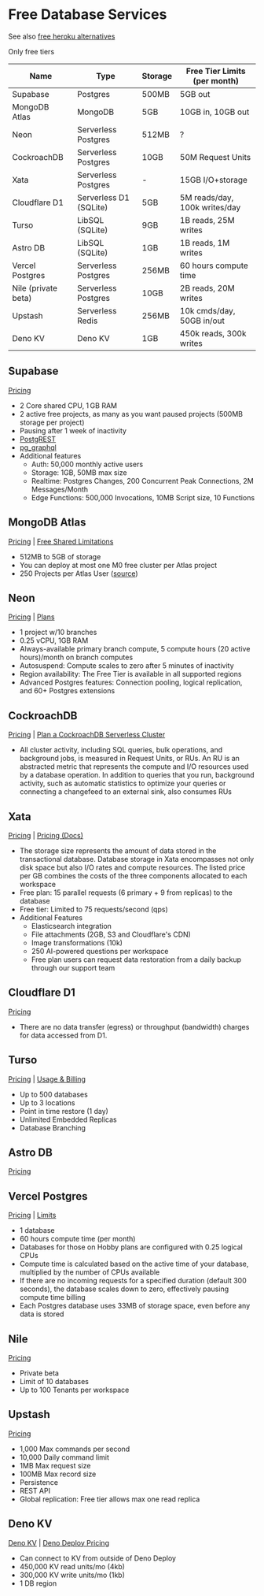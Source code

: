# Free Database Services

See also [free heroku alternatives](https://github.com/DmitryScaletta/free-heroku-alternatives)

Only free tiers

| Name                | Type                   | Storage | Free Tier Limits (per month)  |
| ------------------- | ---------------------- | ------- | ----------------------------- |
| Supabase            | Postgres               | 500MB   | 5GB out                       |
| MongoDB Atlas       | MongoDB                | 5GB     | 10GB in, 10GB out             |
| Neon                | Serverless Postgres    | 512MB   | ?                             |
| CockroachDB         | Serverless Postgres    | 10GB    | 50M Request Units             |
| Xata                | Serverless Postgres    | -       | 15GB I/O+storage              |
| Cloudflare D1       | Serverless D1 (SQLite) | 5GB     | 5M reads/day, 100k writes/day |
| Turso               | LibSQL (SQLite)        | 9GB     | 1B reads, 25M writes          |
| Astro DB            | LibSQL (SQLite)        | 1GB     | 1B reads, 1M writes           |
| Vercel Postgres     | Serverless Postgres    | 256MB   | 60 hours compute time         |
| Nile (private beta) | Serverless Postgres    | 10GB    | 2B reads, 20M writes          |
| Upstash             | Serverless Redis       | 256MB   | 10k cmds/day, 50GB in/out     |
| Deno KV             | Deno KV                | 1GB     | 450k reads, 300k writes       |

## Supabase

[Pricing](https://supabase.com/pricing)

* 2 Core shared CPU, 1 GB RAM
* 2 active free projects, as many as you want paused projects (500MB storage per project)
* Pausing after 1 week of inactivity
* [PostgREST](https://supabase.com/docs/guides/api)
* [pg_graphql](https://supabase.com/docs/guides/graphql)
* Additional features
  * Auth: 50,000 monthly active users
  * Storage: 1GB, 50MB max size
  * Realtime: Postgres Changes, 200 Concurrent Peak Connections, 2M Messages/Month
  * Edge Functions: 500,000 Invocations, 10MB Script size, 10 Functions

## MongoDB Atlas

[Pricing](https://www.mongodb.com/pricing) | [Free Shared Limitations](https://www.mongodb.com/docs/atlas/reference/free-shared-limitations/)

* 512MB to 5GB of storage
* You can deploy at most one M0 free cluster per Atlas project
* 250 Projects per Atlas User ([source](https://www.mongodb.com/docs/atlas/reference/atlas-limits/#organization-and-project-limits))

## Neon

[Pricing](https://neon.tech/pricing) | [Plans](https://neon.tech/docs/introduction/plans)

* 1 project w/10 branches
* 0.25 vCPU, 1GB RAM
* Always-available primary branch compute, 5 compute hours (20 active hours)/month on branch computes
* Autosuspend: Compute scales to zero after 5 minutes of inactivity
* Region availability: The Free Tier is available in all supported regions
* Advanced Postgres features: Connection pooling, logical replication, and 60+ Postgres extensions

## CockroachDB

[Pricing](https://www.cockroachlabs.com/pricing/) | [Plan a CockroachDB Serverless Cluster](https://www.cockroachlabs.com/docs/cockroachcloud/plan-your-cluster-serverless)

* All cluster activity, including SQL queries, bulk operations, and background jobs, is measured in Request Units, or RUs. An RU is an abstracted metric that represents the compute and I/O resources used by a database operation. In addition to queries that you run, background activity, such as automatic statistics to optimize your queries or connecting a changefeed to an external sink, also consumes RUs

## Xata

[Pricing](https://xata.io/pricing) | [Pricing (Docs)](https://xata.io/docs/concepts/pricing)

* The storage size represents the amount of data stored in the transactional database. Database storage in Xata encompasses not only disk space but also I/O rates and compute resources. The listed price per GB combines the costs of the three components allocated to each workspace
* Free plan: 15 parallel requests (6 primary + 9 from replicas) to the database
* Free tier: Limited to 75 requests/second (qps)
* Additional Features
  * Elasticsearch integration
  * File attachments (2GB, S3 and Cloudflare's CDN)
  * Image transformations (10k)
  * 250 AI-powered questions per workspace
  * Free plan users can request data restoration from a daily backup through our support team

## Cloudflare D1

[Pricing](https://developers.cloudflare.com/d1/platform/pricing/)

* There are no data transfer (egress) or throughput (bandwidth) charges for data accessed from D1.

## Turso

[Pricing](https://turso.tech/pricing) | [Usage & Billing](https://docs.turso.tech/help/usage-and-billing)

* Up to 500 databases
* Up to 3 locations
* Point in time restore (1 day)
* Unlimited Embedded Replicas
* Database Branching

## Astro DB

[Pricing](https://astro.build/db/)

## Vercel Postgres

[Pricing](https://vercel.com/docs/storage/vercel-postgres/usage-and-pricing) | [Limits](https://vercel.com/docs/storage/vercel-postgres/limits)

* 1 database
* 60 hours compute time (per month)
* Databases for those on Hobby plans are configured with 0.25 logical CPUs
* Compute time is calculated based on the active time of your database, multiplied by the number of CPUs available
* If there are no incoming requests for a specified duration (default 300 seconds), the database scales down to zero, effectively pausing compute time billing
* Each Postgres database uses 33MB of storage space, even before any data is stored

## Nile

[Pricing](https://www.thenile.dev/pricing)

* Private beta
* Limit of 10 databases
* Up to 100 Tenants per workspace

## Upstash

[Pricing](https://upstash.com/pricing)

* 1,000 Max commands per second
* 10,000 Daily command limit
* 1MB Max request size
* 100MB Max record size
* Persistence
* REST API
* Global replication: Free tier allows max one read replica

## Deno KV

[Deno KV](https://deno.com/kv) | [Deno Deploy Pricing](https://deno.com/deploy/pricing)

* Can connect to KV from outside of Deno Deploy
* 450,000 KV read units/mo (4kb)
* 300,000 KV write units/mo (1kb)
* 1 DB region
